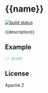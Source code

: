 # {{name}}

[![build status](https://secure.travis-ci.org/mongodb-js/{{name}}.png)](http://travis-ci.org/mongodb-js/{{name}})

{{description}}


## Example

```javascript
// @todo
```

## License

Apache 2
